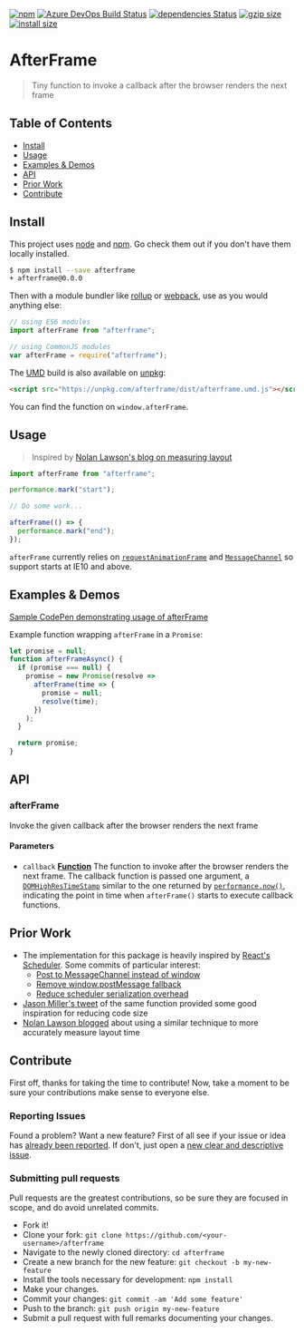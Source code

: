 <p>
<a href="https://www.npmjs.org/package/afterframe"><img src="https://img.shields.io/npm/v/afterframe.svg?style=flat" alt="npm"></a> <a href="https://dev.azure.com/andrewiggins-gh/afterframe/_build?definitionId=2&_a=summary"><img src="https://dev.azure.com/andrewiggins-gh/afterframe/_apis/build/status/andrewiggins.afterframe?branchName=master" alt="
Azure DevOps Build Status"></a> <a href="https://david-dm.org/andrewiggins/afterframe"><img src="https://david-dm.org/andrewiggins/afterframe/status.svg" alt="dependencies Status"></a> <a href="https://unpkg.com/afterframe/dist/afterframe.umd.js"><img src="https://img.badgesize.io/https://unpkg.com/afterframe/dist/afterframe.umd.js?compression=gzip" alt="gzip size"></a> <a href="https://packagephobia.now.sh/result?p=afterframe"><img src="https://packagephobia.now.sh/badge?p=afterframe" alt="install size"></a>
</p>

# AfterFrame

> Tiny function to invoke a callback after the browser renders the next frame

## Table of Contents

- [Install](#install)
- [Usage](#usage)
- [Examples & Demos](#examples--demos)
- [API](#api)
- [Prior Work](#prior-work)
- [Contribute](#contribute)

## Install

This project uses [node](http://nodejs.org) and [npm](https://npmjs.com). Go check them out if you don't have them locally installed.

```sh
$ npm install --save afterframe
+ afterframe@0.0.0
```

Then with a module bundler like [rollup](http://rollupjs.org/) or [webpack](https://webpack.js.org/), use as you would anything else:

```javascript
// using ES6 modules
import afterFrame from "afterframe";

// using CommonJS modules
var afterFrame = require("afterframe");
```

The [UMD](https://github.com/umdjs/umd) build is also available on [unpkg](https://unpkg.com):

```html
<script src="https://unpkg.com/afterframe/dist/afterframe.umd.js"></script>
```

You can find the function on `window.afterFrame`.

## Usage

> Inspired by [Nolan Lawson's blog on measuring layout](https://nolanlawson.com/2018/09/25/accurately-measuring-layout-on-the-web/)

```js
import afterFrame from "afterframe";

performance.mark("start");

// Do some work...

afterFrame(() => {
  performance.mark("end");
});
```

`afterFrame` currently relies on [`requestAnimationFrame`](https://caniuse.com/#feat=requestanimationframe) and [`MessageChannel`](https://caniuse.com/#feat=channel-messaging) so support starts at IE10 and above.

## Examples & Demos

[Sample CodePen demonstrating usage of afterFrame](https://codepen.io/andrewiggins/pen/Ydvapy?editors=0010)

Example function wrapping `afterFrame` in a `Promise`:

```js
let promise = null;
function afterFrameAsync() {
  if (promise === null) {
    promise = new Promise(resolve =>
      afterFrame(time => {
        promise = null;
        resolve(time);
      })
    );
  }

  return promise;
}
```

## API

### afterFrame

Invoke the given callback after the browser renders the next frame

#### Parameters

- `callback` **[Function](https://developer.mozilla.org/docs/Web/JavaScript/Reference/Statements/function)** The function to invoke after the browser renders the next frame. The callback function is passed one argument, a [`DOMHighResTimeStamp`](https://developer.mozilla.org/en-US/docs/Web/API/DOMHighResTimeStamp) similar to the one returned by [`performance.now()`](https://developer.mozilla.org/en-US/docs/Web/API/Performance/now), indicating the point in time when `afterFrame()` starts to execute callback functions.

## Prior Work

- The implementation for this package is heavily inspired by [React's Scheduler](https://github.com/facebook/react/blob/master/packages/scheduler/src/Scheduler.js). Some commits of particular interest:
  - [Post to MessageChannel instead of window ](https://github.com/facebook/react/pull/14234)
  - [Remove window.postMessage fallback](https://git.io/fhsQk)
  - [Reduce scheduler serialization overhead](https://github.com/facebook/react/pull/14249)
- [Jason Miller's tweet](https://twitter.com/_developit/status/1081681351122829325) of the same function provided some good inspiration for reducing code size
- [Nolan Lawson blogged](https://nolanlawson.com/2018/09/25/accurately-measuring-layout-on-the-web/) about using a similar technique to more accurately measure layout time

## Contribute

First off, thanks for taking the time to contribute!
Now, take a moment to be sure your contributions make sense to everyone else.

### Reporting Issues

Found a problem? Want a new feature? First of all see if your issue or idea has [already been reported](../../issues).
If don't, just open a [new clear and descriptive issue](../../issues/new).

### Submitting pull requests

Pull requests are the greatest contributions, so be sure they are focused in scope, and do avoid unrelated commits.

- Fork it!
- Clone your fork: `git clone https://github.com/<your-username>/afterframe`
- Navigate to the newly cloned directory: `cd afterframe`
- Create a new branch for the new feature: `git checkout -b my-new-feature`
- Install the tools necessary for development: `npm install`
- Make your changes.
- Commit your changes: `git commit -am 'Add some feature'`
- Push to the branch: `git push origin my-new-feature`
- Submit a pull request with full remarks documenting your changes.
